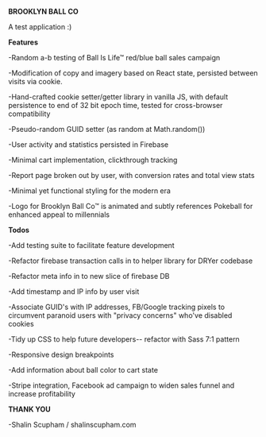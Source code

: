 **BROOKLYN BALL CO**

A test application :)

**Features**

-Random a-b testing of Ball Is Life™ red/blue ball sales campaign

-Modification of copy and imagery based on React state, persisted between visits via cookie.

-Hand-crafted cookie setter/getter library in vanilla JS, with default persistence to end of 32 bit epoch time, tested for cross-browser compatibility

-Pseudo-random GUID setter (as random at Math.random())

-User activity and statistics persisted in Firebase

-Minimal cart implementation, clickthrough tracking

-Report page broken out by user, with conversion rates and total view stats

-Minimal yet functional styling for the modern era

-Logo for Brooklyn Ball Co™ is animated and subtly references Pokeball for enhanced appeal to millennials

**Todos**

-Add testing suite to facilitate feature development

-Refactor firebase transaction calls in to helper library for DRYer codebase

-Refactor meta info in to new slice of firebase DB

-Add timestamp and IP info by user visit

-Associate GUID's with IP addresses, FB/Google tracking pixels to circumvent paranoid users with "privacy concerns" who've disabled cookies

-Tidy up CSS to help future developers-- refactor with Sass 7:1 pattern

-Responsive design breakpoints

-Add information about ball color to cart state

-Stripe integration, Facebook ad campaign to widen sales funnel and increase profitability

**THANK YOU** 


-Shalin Scupham / shalinscupham.com
